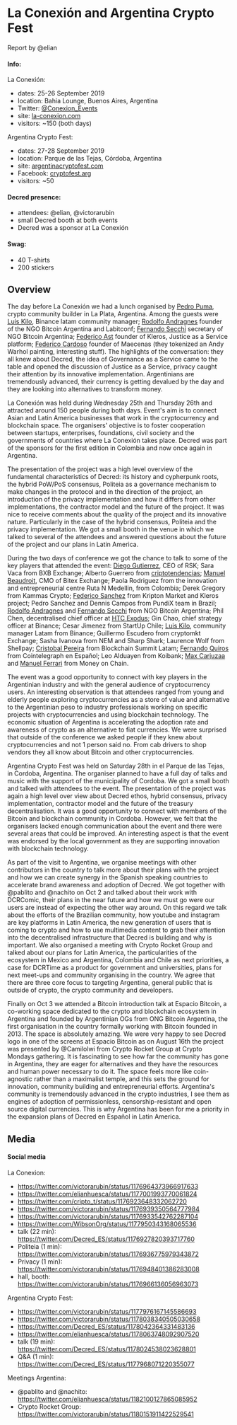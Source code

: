 # La Conexión and Argentina Crypto Fest

Report by @elian

#### Info:

La Conexión:

- dates: 25-26 September 2019
- location: Bahia Lounge, Buenos Aires, Argentina
- Twitter: [@Conexion_Events](https://twitter.com/Conexion_Events)
- site: [la-conexion.com](https://la-conexion.com/home/)
- visitors: ~150 (both days)

Argentina Crypto Fest:

- dates: 27-28 September 2019
- location: Parque de las Tejas, Córdoba, Argentina
- site: [argentinacryptofest.com](https://argentinacryptofest.com/)
- Facebook: [cryptofest.arg](https://www.facebook.com/cryptofest.arg/)
- visitors: ~50

#### Decred presence:

- attendees: @elian, @victorarubin
- small Decred booth at both events
- Decred was a sponsor at La Conexión

#### Swag:

- 40 T-shirts
- 200 stickers

## Overview

The day before La Conexión we had a lunch organised by [Pedro Puma](https://twitter.com/PedroReyPuma), crypto community builder in La Plata, Argentina. Among the guests were [Luis Kilo](https://twitter.com/cryptopago), Binance latam community manager; [Rodolfo Andragnes](https://twitter.com/RodolfoBits) founder of the NGO Bitcoin Argentina and Labitconf; [Fernando Secchi](https://twitter.com/fersecchi) secretary of NGO Bitcoin Argentina; [Federico Ast](https://twitter.com/federicoast) founder of Kleros, Justice as a Service platform; [Federico Cardoso](https://twitter.com/ravenio) founder of Maecenas (they tokenized an Andy Warhol painting, interesting stuff). The highlights of the conversation: they all knew about Decred, the idea of Governance as a Service came to the table and opened the discussion of Justice as a Service, privacy caught their attention by its innovative implementation. Argentinians are tremendously advanced, their currency is getting devalued by the day and they are looking into alternatives to transform money.

La Conexión was held during Wednesday 25th and Thursday 26th and attracted around 150 people during both days. Event's aim is to connect Asian and Latin America businesses that work in the cryptocurrency and blockchain space. The organisers' objective is to foster cooperation between startups, enterprises, foundations, civil society and the governments of countries where La Conexión takes place. Decred was part of the sponsors for the first edition in Colombia and now once again in Argentina.

The presentation of the project was a high level overview of the fundamental characteristics of Decred: its history and cypherpunk roots, the hybrid PoW/PoS consensus, Politeia as a governance mechanism to make changes in the protocol and in the direction of the project, an introduction of the privacy implementation and how it differs from other implementations, the contractor model and the future of the project. It was nice to receive comments about the quality of the project and its innovative nature. Particularly in the case of the hybrid consensus, Politeia and the privacy implementation. We got a small booth in the venue in which we talked to several of the attendees and answered questions about the future of the project and our plans in Latin America.

During the two days of conference we got the chance to talk to some of the key players that attended the event: [Diego Gutierrez]((https://twitter.com/dieguito)), CEO of RSK; Sara Vaca from BXB Exchange; Alberto Guerrero from [criptotendencias](https://twitter.com/cripto_t); [Manuel Beaudroit](https://twitter.com/mbeaudroit), CMO of Bitex Exchange; Paola Rodriguez from the innovation and entrepreneurial centre Ruta N Medellin, from Colombia; Derek Gregory from Kammas Crypto; [Federico Sanchez](https://twitter.com/federicoast) from Kripton Market and Kleros project; Pedro Sanchez and Dennis Campos from PundiX team in Brazil; [Rodolfo Andragnes](https://twitter.com/RodolfoBits) and [Fernando Secchi](https://twitter.com/fersecchi) from NGO Bitcoin Argentina; Phil Chen, decentralised chief officer at [HTC Exodus](https://twitter.com/htcexodus); Gin Chao, chief strategy officer at Binance; Cesar Jimenez from StartUp Chile; [Luis Kilo](https://twitter.com/cryptopago), community manager Latam from Binance; Guillermo Escudero from cryptomkt Exchange; Sasha Ivanova from NEM and Sharp Shark; Laurence Wolf from Shellpay; [Cristobal Pereira](https://twitter.com/cristpereirag) from Blockchain Summit Latam; [Fernando Quiros](https://twitter.com/FerQuiros) from Cointelegraph en Español; Leo Alduayen from Koibank; [Max Carjuzaa](https://twitter.com/maxcarjuzaa) and [Manuel Ferrari](https://twitter.com/manuferraritano) from Money on Chain.

The event was a good opportunity to connect with key players in the Argentinian industry and with the general audience of cryptocurrency users. An interesting observation is that attendees ranged from young and elderly people exploring cryptocurrencies as a store of value and alternative to the Argentinian peso to industry professionals working on specific projects with cryptocurrencies and using blockchain technology. The economic situation of Argentina is accelerating the adoption rate and awareness of crypto as an alternative to fiat currencies. We were surprised that outside of the conference we asked people if they knew about cryptocurrencies and not 1 person said no. From cab drivers to shop vendors they all know about Bitcoin and other cryptocurrencies.

Argentina Crypto Fest was held on Saturday 28th in el Parque de las Tejas, in Cordoba, Argentina. The organiser planned to have a full day of talks and music with the support of the municipality of Cordoba. We got a small booth and talked with attendees to the event. The presentation of the project was again a high level over view about Decred ethos, hybrid consensus, privacy implementation, contractor model and the future of the treasury decentralisation. It was a good opportunity to connect with members of the Bitcoin and blockchain community in Cordoba. However, we felt that the organisers lacked enough communication about the event and there were several areas that could be improved. An interesting aspect is that the event was endorsed by the local government as they are supporting innovation with blockchain technology.

As part of the visit to Argentina, we organise meetings with other contributors in the country to talk more about their plans with the project and how we can create synergy in the Spanish speaking countries to accelerate brand awareness and adoption of Decred. We got together with @pablito and @nachito on Oct 2 and talked about their work with DCRComic, their plans in the near future and how we must go were our users are instead of expecting the other way around. On this regard we talk about the efforts of the Brazilian community, how youtube and instagram are key platforms in Latin America, the new generation of users that is coming to crypto and how to use multimedia content to grab their attention into the decentralised infrastructure that Decred is building and why is important. We also organised a meeting with Crypto Rocket Group and talked about our plans for Latin America, the particularities of the ecosystem in Mexico and Argentina, Colombia and Chile as next priorities, a case for DCRTime as a product for government and universities, plans for next meet-ups and community organising in the country. We agree that there are three core focus to targeting Argentina, general public that is outside of crypto, the crypto community and developers.

Finally on Oct 3 we attended a Bitcoin introduction talk at Espacio Bitcoin, a co-working space dedicated to the crypto and blockchain ecosystem in Argentina and founded by Argentinian OGs from ONG Bitcoin Argentina, the first organisation in the country formally working with Bitcoin founded in 2013. The space is absolutely amazing. We were very happy to see Decred logo in one of the screens at Espacio Bitcoin as on August 16th the project was presented by @Camilolwi from Crypto Rocket Group at Crypto Mondays gathering. It is fascinating to see how far the community has gone in Argentina, they are eager for alternatives and they have the resources and human power necessary to do it. The space feels more like coin-agnostic rather than a maximalist temple, and this sets the ground for innovation, community building and entrepreneurial efforts. Argentina's community is tremendously advanced in the crypto industries, I see them as engines of adoption of permissionless, censorship-resistant and open source digital currencies. This is why Argentina has been for me a priority in the expansion plans of Decred en Español in Latin America.

## Media

#### Social media

La Conexion:

- https://twitter.com/victorarubin/status/1176964373966917633
- https://twitter.com/elianhuesca/status/1177001993770061824
- https://twitter.com/cripto_t/status/1176923648332062720
- https://twitter.com/victorarubin/status/1176939350564777984
- https://twitter.com/victorarubin/status/1176933542762287104
- https://twitter.com/WibsonOrg/status/1177950343168065536
- talk (22 min): https://twitter.com/Decred_ES/status/1176927820393717760
- Politeia (1 min): https://twitter.com/victorarubin/status/1176936775979343872
- Privacy (1 min): https://twitter.com/victorarubin/status/1176948401386283008
- hall, booth: https://twitter.com/victorarubin/status/1176966136056963073

Argentina Crypto Fest:

- https://twitter.com/victorarubin/status/1177976167145586693
- https://twitter.com/victorarubin/status/1178038340505030658
- https://twitter.com/Decred_ES/status/1178042364331483136
- https://twitter.com/elianhuesca/status/1178063748092907520
- talk (19 min): https://twitter.com/Decred_ES/status/1178024538023628801
- Q&A (1 min): https://twitter.com/Decred_ES/status/1177968071220355077

Meetings Argentina:

- @pablito and @nachito: https://twitter.com/elianhuesca/status/1182100127865085952
- Crypto Rocket Group: https://twitter.com/victorarubin/status/1180151911422529541
